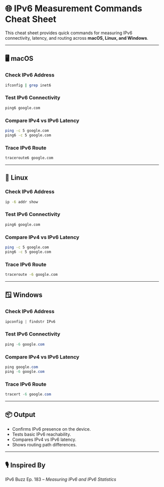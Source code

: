 # 🌐 IPv6 Measurement Commands Cheat Sheet

This cheat sheet provides quick commands for measuring IPv6 connectivity, latency, and routing across **macOS, Linux, and Windows**.

---

## 🖥️ macOS

### Check IPv6 Address
```bash
ifconfig | grep inet6
```

### Test IPv6 Connectivity
```bash
ping6 google.com
```

### Compare IPv4 vs IPv6 Latency
```bash
ping -c 5 google.com
ping6 -c 5 google.com
```

### Trace IPv6 Route
```bash
traceroute6 google.com
```

---

## 🐧 Linux

### Check IPv6 Address
```bash
ip -6 addr show
```

### Test IPv6 Connectivity
```bash
ping6 google.com
```

### Compare IPv4 vs IPv6 Latency
```bash
ping -c 5 google.com
ping6 -c 5 google.com
```

### Trace IPv6 Route
```bash
traceroute -6 google.com
```

---

## 🪟 Windows

### Check IPv6 Address
```powershell
ipconfig | findstr IPv6
```

### Test IPv6 Connectivity
```powershell
ping -6 google.com
```

### Compare IPv4 vs IPv6 Latency
```powershell
ping google.com
ping -6 google.com
```

### Trace IPv6 Route
```powershell
tracert -6 google.com
```

---

## 📦 Output
- Confirms IPv6 presence on the device.  
- Tests basic IPv6 reachability.  
- Compares IPv4 vs IPv6 latency.  
- Shows routing path differences.  

---

## 🎙️ Inspired By
IPv6 Buzz Ep. 183 – *Measuring IPv6 and IPv6 Statistics*
